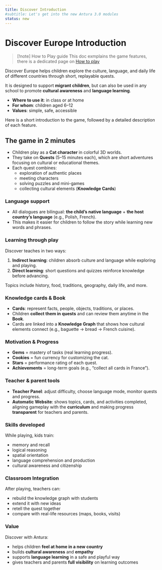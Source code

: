 ```yaml
---
title: Discover Introduction
#subtitle: Let's get into the new Antura 3.0 modules
status: new
---
```


# Discover Europe Introduction

> [!note] How to Play guide
> This doc exmplains the game features, there is a dedicated page on [How to play](./discover_how_to_play.md)

Discover Europe helps children explore the culture, language, and daily life of different countries through short, replayable quests.

It is designed to support **migrant children**, but can also be used in any school to promote **cultural awareness** and **language learning**.

- **Where to use it**: in class or at home
- **For whom**: children aged 6–12
- **Values**: simple, safe, accessible

Here is a short introduction to the game, followed by a detailed description of each feature.

## The game in 2 minutes

- Children play as a **Cat character** in colorful 3D worlds.
- They take on **Quests** (5–15 minutes each), which are short adventures focusing on cultural or educational themes.
- Each quest combines:
    - exploration of authentic places
    - meeting characters
    - solving puzzles and mini-games
    - collecting cultural elements (**Knowledge Cards**)

### Language support

- All dialogues are bilingual: **the child’s native language** + **the host country’s language** (e.g., Polish, French).
- This makes it easier for children to follow the story while learning new words and phrases.

### Learning through play

Discover teaches in two ways:

1. **Indirect learning**: children absorb culture and language while exploring and playing.
2. **Direct learning**: short questions and quizzes reinforce knowledge before advancing.

Topics include history, food, traditions, geography, daily life, and more.

### Knowledge cards & Book

- **Cards**: represent facts, people, objects, traditions, or places.
- Children **collect them in quests** and can review them anytime in the **Book**.
- Cards are linked into a **Knowledge Graph** that shows how cultural elements connect (e.g., baguette → bread → French cuisine).

### Motivation & Progress

- **Gems** = mastery of tasks (real learning progress).
- **Cookies** = fun currency for customizing the cat.
- **Stars** = performance rating of each quest.
- **Achievements** = long-term goals (e.g., “collect all cards in France”).

### Teacher & parent tools

- **Teacher Panel**: adjust difficulty, choose language mode, monitor quests and progress.
- **Automatic Website**: shows topics, cards, and activities completed, aligning gameplay with the **curriculum** and making progress **transparent** for teachers and parents.

### Skills developed

While playing, kids train:

- memory and recall
- logical reasoning
- spatial orientation
- language comprehension and production
- cultural awareness and citizenship

### Classroom Integration

After playing, teachers can:

- rebuild the knowledge graph with students
- extend it with new ideas
- retell the quest together
- compare with real-life resources (maps, books, visits)

### Value

Discover with Antura:

- helps children **feel at home in a new country**
- builds **cultural awareness** and **empathy**
- supports **language learning** in a safe and playful way
- gives teachers and parents **full visibility** on learning outcomes
